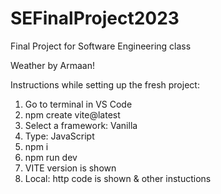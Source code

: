 # SEFinalProject2023
Final Project for Software Engineering class

Weather by Armaan!

Instructions while setting up the fresh project:
1. Go to terminal in VS Code
2. npm create vite@latest
3. Select a framework: Vanilla
4. Type: JavaScript
5. npm i
6. npm run dev
7. VITE version is shown
8. Local: http code is shown & other instuctions
